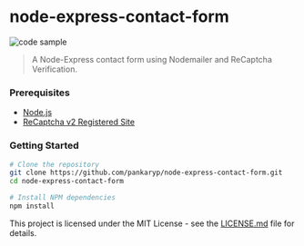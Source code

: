 # node-express-contact-form

![code sample](https://img.shields.io/badge/code-sample-yellowgreen.svg?style=flat-square)

> A Node-Express contact form using Nodemailer and ReCaptcha Verification.

### Prerequisites

* [Node.js](https://nodejs.org/en/)
* [ReCaptcha v2 Registered Site](https://www.google.com/recaptcha/intro/v3beta.html) 

### Getting Started

```sh
# Clone the repository
git clone https://github.com/pankaryp/node-express-contact-form.git
cd node-express-contact-form

# Install NPM dependencies
npm install
```




This project is licensed under the MIT License - see the [LICENSE.md](LICENSE.md) file for details.
